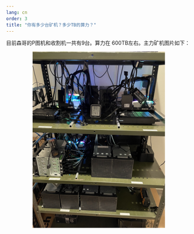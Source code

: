 ```yaml
---
lang: cn
order: 3
title: "你有多少台矿机？多少TB的算力？"
---
```

目前森哥的P图机和收割机一共有9台。算力在 600TB左右。主力矿机图片如下：

<p align="center">
  <img src="/assets/faq/senge_miner.jpg" alt="Senge's machines" width="360">
</p>